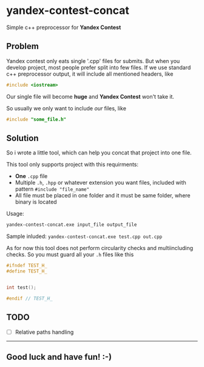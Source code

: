 # yandex-contest-concat

Simple c++ preprocessor for **Yandex Contest**

## Problem

Yandex contest only eats single '.cpp' files for submits. But when you develop project, most people prefer split into few files.
If we use standard c++ preprocessor output, it will include all mentioned headers, like

```c++
#include <iostream>
```

Our single file will become **huge** and **Yandex Contest** won't take it.

So usually we only want to include *our* files, like

```c++
#include "some_file.h"
```

## Solution

So i wrote a little tool, which can help you concat that project into one file.

This tool only supports project with this requirments:

* **One** `.cpp` file
* Multiple `.h`, `.hpp` or whatever extension you want files, included with pattern `#include "file_name"`
* All file must be placed in one folder and it must be same folder, where binary is located

Usage:

```cmd
yandex-contest-concat.exe input_file output_file
```

Sample inluded: `yandex-contest-concat.exe test.cpp out.cpp`

As for now this tool does not perform circularity checks and multiincluding checks. So you must guard all your `.h` files like this

```c++
#ifndef TEST_H_
#define TEST_H_


int test();

#endif // TEST_H_
```

## TODO

* [ ] Relative paths handling

___

## Good luck and have fun! :-)
